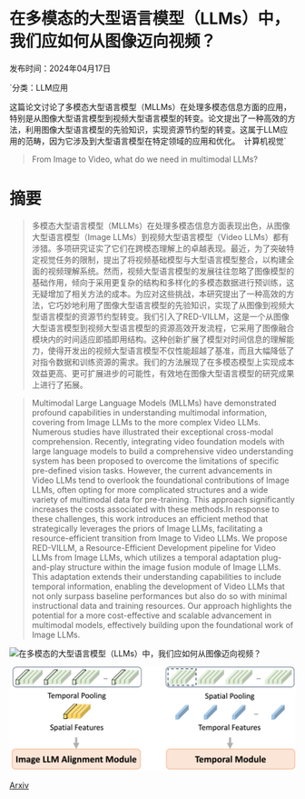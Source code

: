 # 在多模态的大型语言模型（LLMs）中，我们应如何从图像迈向视频？

发布时间：2024年04月17日

`分类：LLM应用

这篇论文讨论了多模态大型语言模型（MLLMs）在处理多模态信息方面的应用，特别是从图像大型语言模型到视频大型语言模型的转变。论文提出了一种高效的方法，利用图像大型语言模型的先验知识，实现资源节约型的转变。这属于LLM应用的范畴，因为它涉及到大型语言模型在特定领域的应用和优化。` `计算机视觉`

> From Image to Video, what do we need in multimodal LLMs?

# 摘要

> 多模态大型语言模型（MLLMs）在处理多模态信息方面表现出色，从图像大型语言模型（Image LLMs）到视频大型语言模型（Video LLMs）都有涉猎。多项研究证实了它们在跨模态理解上的卓越表现。最近，为了突破特定视觉任务的限制，提出了将视频基础模型与大型语言模型整合，以构建全面的视频理解系统。然而，视频大型语言模型的发展往往忽略了图像模型的基础作用，倾向于采用更复杂的结构和多样化的多模态数据进行预训练，这无疑增加了相关方法的成本。为应对这些挑战，本研究提出了一种高效的方法，它巧妙地利用了图像大型语言模型的先验知识，实现了从图像到视频大型语言模型的资源节约型转变。我们引入了RED-VILLM，这是一个从图像大型语言模型到视频大型语言模型的资源高效开发流程，它采用了图像融合模块内的时间适应即插即用结构。这种创新扩展了模型对时间信息的理解能力，使得开发出的视频大型语言模型不仅性能超越了基准，而且大幅降低了对指令数据和训练资源的需求。我们的方法展现了在多模态模型上实现成本效益更高、更可扩展进步的可能性，有效地在图像大型语言模型的研究成果上进行了拓展。

> Multimodal Large Language Models (MLLMs) have demonstrated profound capabilities in understanding multimodal information, covering from Image LLMs to the more complex Video LLMs. Numerous studies have illustrated their exceptional cross-modal comprehension. Recently, integrating video foundation models with large language models to build a comprehensive video understanding system has been proposed to overcome the limitations of specific pre-defined vision tasks. However, the current advancements in Video LLMs tend to overlook the foundational contributions of Image LLMs, often opting for more complicated structures and a wide variety of multimodal data for pre-training. This approach significantly increases the costs associated with these methods.In response to these challenges, this work introduces an efficient method that strategically leverages the priors of Image LLMs, facilitating a resource-efficient transition from Image to Video LLMs. We propose RED-VILLM, a Resource-Efficient Development pipeline for Video LLMs from Image LLMs, which utilizes a temporal adaptation plug-and-play structure within the image fusion module of Image LLMs. This adaptation extends their understanding capabilities to include temporal information, enabling the development of Video LLMs that not only surpass baseline performances but also do so with minimal instructional data and training resources. Our approach highlights the potential for a more cost-effective and scalable advancement in multimodal models, effectively building upon the foundational work of Image LLMs.

![在多模态的大型语言模型（LLMs）中，我们应如何从图像迈向视频？](../../../paper_images/2404.11865/pipeline_v4.png)

![在多模态的大型语言模型（LLMs）中，我们应如何从图像迈向视频？](../../../paper_images/2404.11865/pooling_v2.png)

[Arxiv](https://arxiv.org/abs/2404.11865)